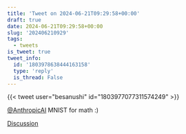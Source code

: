 ```yaml
---
title: 'Tweet on 2024-06-21T09:29:58+00:00'
draft: true
date: 2024-06-21T09:29:58+00:00
slug: '202406210929'
tags:
  - tweets
is_tweet: true
tweet_info:
  id: '1803978638444163158'
  type: 'reply'
  is_thread: False
---
```




{{< tweet user="besanushi" id="1803977077311574249" >}}

[@AnthropicAI](https://x.com/AnthropicAI) MNIST for math :)

[Discussion](https://x.com/sytelus/status/1803978638444163158)
